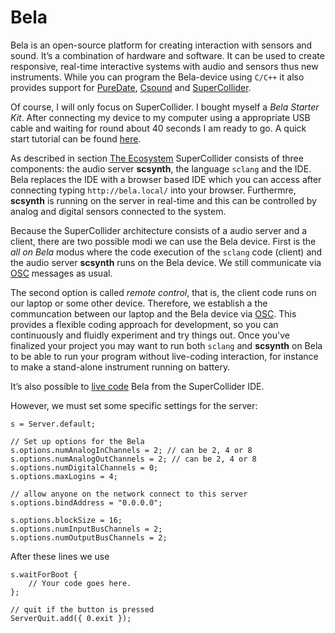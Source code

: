 # Bela

Bela is an open-source platform for creating interaction with sensors and sound.
It’s a combination of hardware and software.
It can be used to create responsive, real-time interactive systems with audio and sensors thus new instruments.
While you can program the Bela-device using ``C/C++`` it also provides support for [PureDate](https://puredata.info/), [Csound](https://csound.com/) and [SuperCollider](https://supercollider.github.io/).

Of course, I will only focus on SuperCollider.
I bought myself a *Bela Starter Kit*.
After connecting my device to my computer using a appropriate USB cable and waiting for round about 40 seconds I am ready to go.
A quick start tutorial can be found [here](https://learn.bela.io/get-started-guide/quick-start/).

As described in section [The Ecosystem](sec-ecosystem) SuperCollider consists of three components: the audio server **scsynth**, the language ``sclang`` and the IDE.
Bela replaces the IDE with a browser based IDE which you can access after connecting typing ``http://bela.local/`` into your browser.
Furthermre, **scsynth** is running on the server in real-time and this can be controlled by analog and digital sensors connected to the system.

Because the SuperCollider architecture consists of a audio server and a client, there are two possible modi we can use the Bela device.
First is the *all on Bela* modus where the code execution of the ``sclang`` code (client) and the audio server **scsynth** runs on the Bela device.
We still communicate via [OSC](sec-osc) messages as usual.

The second option is called *remote control*, that is, the client code runs on our laptop or some other device.
Therefore, we establish a the communcation between our laptop and the Bela device via [OSC](sec-osc).
This provides a flexible coding approach for development, so you can continuously and fluidly experiment and try things out.
Once you've finalized your project you may want to run both ``sclang`` and **scsynth** on Bela to be able to run your program without live-coding interaction, for instance to make a stand-alone instrument running on battery.

It’s also possible to [live code](sec-live-coding) Bela from the SuperCollider IDE.

However, we must set some specific settings for the server:

```isc
s = Server.default;

// Set up options for the Bela
s.options.numAnalogInChannels = 2; // can be 2, 4 or 8
s.options.numAnalogOutChannels = 2; // can be 2, 4 or 8
s.options.numDigitalChannels = 0;
s.options.maxLogins = 4;

// allow anyone on the network connect to this server
s.options.bindAddress = "0.0.0.0";

s.options.blockSize = 16;
s.options.numInputBusChannels = 2;
s.options.numOutputBusChannels = 2;
```

After these lines we use

```isc
s.waitForBoot {
    // Your code goes here.
};

// quit if the button is pressed
ServerQuit.add({ 0.exit });
```
